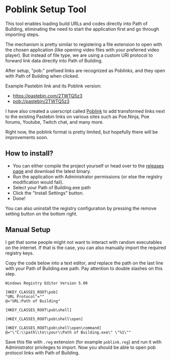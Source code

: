 # Poblink Setup Tool
This tool enables loading build URLs and codes directly into Path of Building, eliminating the need to start the application first and go through importing steps.

The mechanism is pretty similar to registering a file extension to open with the chosen application (like opening video files with your preferred video player). But instead of file type, we are using a custom URI protocol to forward link data directly into Path of Building.

After setup, "pob:" prefixed links are recognized as Poblinks, and they open with Path of Building when clicked.

Example Pastebin link and its Poblink version:
- https://pastebin.com/2TWTQ5z3
- [pob://pastebin/2TWTQ5z3](pob:pastebin/2TWTQ5z3)

I have also created a userscript called [Poblink](https://www.github.com/dullson/poblink) to add transformed links next to the existing Pastebin links on various sites such as Poe.Ninja, Poe forums, Youtube, Twitch chat, and many more.

Right now, the poblink format is pretty limited, but hopefully there will be improvements soon.

## How to install?
- You can either compile the project yourself or head over to the [releases page](https://www.github.com/dullson/poblinksetup/relases) and download the latest binary.
 - Run the application with Administrator permissions (or else the registry modification would fail).
 - Select your Path of Building.exe path
 - Click the "Install Settings" button.
- Done!

You can also uninstall the registry configuration by pressing the remove setting button on the bottom right.

## Manual Setup
I get that some people might not want to interact with random executables on the internet.
If that is the case, you can also manually import the required registry keys.

Copy the code below into a text editor, and replace the path on the last line with your Path of Building.exe path.
Pay attention to double slashes on this step.

```
Windows Registry Editor Version 5.00

[HKEY_CLASSES_ROOT\pob]
"URL Protocol"=""
@="URL:Path of Building"

[HKEY_CLASSES_ROOT\pob\shell]

[HKEY_CLASSES_ROOT\pob\shell\open]

[HKEY_CLASSES_ROOT\pob\shell\open\command]
@="\"C:\\path\\to\\your\\Path of Building.exe\" \"%1\""
```
Save this file with `.reg` extension (for example `poblink.reg`) and run it with Administrator privileges to import.
Now you should be able to open pob protocol links with Path of Building.


